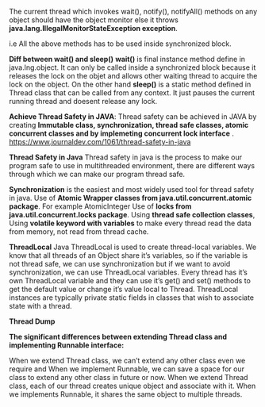 The current thread which invokes wait(), notify(), notifyAll() methods on any object should have the object monitor else it throws 
**java.lang.IllegalMonitorStateException exception**.

i.e All the above methods has to be used inside synchronized block.

**Diff between wait() and sleep()**
**wait()** is final instance method define in java.lng.object. It can only be called inside a synchronized block because it releases the lock on the objet and allows other waiting thread to acquire the lock on the object.
On the other hand **sleep()** is a static method defined in Thread class that can be called from any context. It just pauses the current running thread and doesent release any lock.

**Achieve Thread Safety in JAVA**:
Thread safety can be achieved in JAVA by creating **Immutable class, synchronization, thread safe classes, atomic concurrent classes and by implemeting concurrent lock interface** .  https://www.journaldev.com/1061/thread-safety-in-java

**Thread Safety in Java**
Thread safety in java is the process to make our program safe to use in multithreaded environment, there are different ways through which we can make our program thread safe.

**Synchronization** is the easiest and most widely used tool for thread safety in java.
Use of **Atomic Wrapper classes from java.util.concurrent.atomic package**. For example AtomicInteger
Use of **locks from java.util.concurrent.locks package**.
Using **thread safe collection classes**,
Using **volatile keyword with variables** to make every thread read the data from memory, not read from thread cache.

**ThreadLocal**
Java ThreadLocal is used to create thread-local variables. We know that all threads of an Object share it’s variables, so if the variable is not thread safe, we can use synchronization but if we want to avoid synchronization, we can use ThreadLocal variables.
Every thread has it’s own ThreadLocal variable and they can use it’s get() and set() methods to get the default value or change it’s value local to Thread. ThreadLocal instances are typically private static fields in classes that wish to associate state with a thread. 

**Thread Dump**



**The significant differences between extending Thread class and implementing Runnable interface:**

When we extend Thread class, we can’t extend any other class even we require and When we implement Runnable, we can save a space for our class to extend any other class in future or now.
When we extend Thread class, each of our thread creates unique object and associate with it. When we implements Runnable, it shares the same object to multiple threads.



